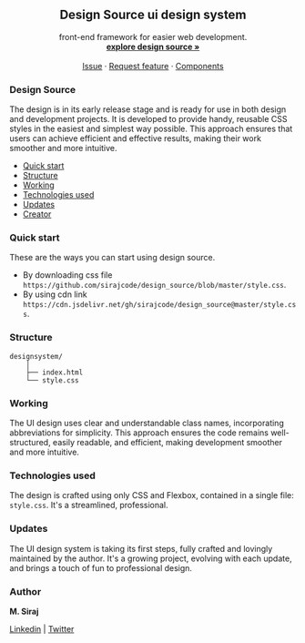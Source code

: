 <h2 align="center">Design Source ui design system</h2>

<p align="center">
   front-end framework for easier web development.
  <br>
  <a href="https://designsource.netlify.app/"><strong>explore design source »</strong></a>
  <br>
  <br>
  <a href="https://github.com/sirajcode/design_source/issues/new">Issue</a>
  ·
  <a href="https://github.com/sirajcode/design_source/issues/new">Request feature</a>
  ·
  <a href="https://designsource.netlify.app/page/component">Components</a>
</p>

### Design Source

The design is in its early release stage and is ready for use in both design and development projects. It is developed to provide handy, reusable CSS styles in the easiest and simplest way possible. This approach ensures that users can achieve efficient and effective results, making their work smoother and more intuitive.

- [Quick start](#quick-start)
- [Structure](#structure)
- [Working](#working)
- [Technologies used](#technologies-used)
- [Updates](#updates)
- [Creator](#creator)

### Quick start

These are the ways you can start using design source.

- By downloading css file `https://github.com/sirajcode/design_source/blob/master/style.css`.
- By using cdn link `https://cdn.jsdelivr.net/gh/sirajcode/design_source@master/style.css`.

### Structure

```
designsystem/
    │
    ├── index.html
    └── style.css
```

### Working

The UI design uses clear and understandable class names, incorporating abbreviations for simplicity. This approach ensures the code remains well-structured, easily readable, and efficient, making development smoother and more intuitive.

### Technologies used

The design is crafted using only CSS and Flexbox, contained in a single file: `style.css`. It's a streamlined, professional.

### Updates

The UI design system is taking its first steps, fully crafted and lovingly maintained by the author. It's a growing project, evolving with each update, and brings a touch of fun to professional design.

### Author

**M. Siraj**

[Linkedin] | [Twitter]

[twitter]: https://twitter.com/siraj.codes
[linkedin]: https://linkedin.com/in/sirajcodes
